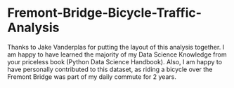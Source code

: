 # Fremont-Bridge-Bicycle-Traffic-Analysis

Thanks to Jake Vanderplas for putting the layout of this analysis together. I am happy to have learned the majority of my Data Science Knowledge from your priceless book (Python Data Science Handbook).
Also, I am happy to have personally contributed to this dataset, as riding a bicycle over the Fremont Bridge was part of my daily commute for 2 years.
